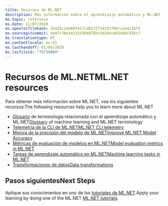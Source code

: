 ```yaml
---
title: Recursos de ML.NET
description: Más información sobre el aprendizaje automático y ML.NET
ms.topic: reference
ms.date: 11/07/2019
ms.openlocfilehash: 1bd35c2de807417cd81f2734191f06ccae413b74
ms.sourcegitcommit: 9a97c76e141333394676bc5d264c6624b6f45bcf
ms.translationtype: HT
ms.contentlocale: es-ES
ms.lasthandoff: 01/08/2020
ms.locfileid: "75739869"
---
```

# <a name="mlnet-resources"></a><span data-ttu-id="d0bfe-103">Recursos de ML.NET</span><span class="sxs-lookup"><span data-stu-id="d0bfe-103">ML.NET resources</span></span>

<span data-ttu-id="d0bfe-104">Para obtener más información sobre ML.NET, vea los siguientes recursos:</span><span class="sxs-lookup"><span data-stu-id="d0bfe-104">The following resources help you to learn more about ML.NET</span></span>

- <span data-ttu-id="d0bfe-105">[Glosario](glossary.md) de terminología relacionada con el aprendizaje automático y ML.NET</span><span class="sxs-lookup"><span data-stu-id="d0bfe-105">[Glossary](glossary.md) of machine learning and ML.NET terminology</span></span>
- [<span data-ttu-id="d0bfe-106">Telemetría de la CLI de ML.NET</span><span class="sxs-lookup"><span data-stu-id="d0bfe-106">ML.NET CLI telemetry</span></span>](ml-net-cli-telemetry.md)
- [<span data-ttu-id="d0bfe-107">Mejora de la precisión del modelo de ML.NET</span><span class="sxs-lookup"><span data-stu-id="d0bfe-107">Improve ML.NET Model Accuracy</span></span>](improve-machine-learning-model-ml-net.md)
- [<span data-ttu-id="d0bfe-108">Métricas de evaluación de modelos en ML.NET</span><span class="sxs-lookup"><span data-stu-id="d0bfe-108">Model evaluation metrics in ML.NET</span></span>](metrics.md)
- [<span data-ttu-id="d0bfe-109">Tareas de aprendizaje automático en ML.NET</span><span class="sxs-lookup"><span data-stu-id="d0bfe-109">Machine learning tasks in ML.NET</span></span>](tasks.md)
- [<span data-ttu-id="d0bfe-110">Transformaciones de datos</span><span class="sxs-lookup"><span data-stu-id="d0bfe-110">Data transformations</span></span>](transforms.md)

## <a name="next-steps"></a><span data-ttu-id="d0bfe-111">Pasos siguientes</span><span class="sxs-lookup"><span data-stu-id="d0bfe-111">Next Steps</span></span>

<span data-ttu-id="d0bfe-112">Aplique sus conocimientos en uno de los [tutoriales de ML.NET](../tutorials/index.md).</span><span class="sxs-lookup"><span data-stu-id="d0bfe-112">Apply your learning by doing one of the ML.NET [ML.NET tutorials](../tutorials/index.md).</span></span>
